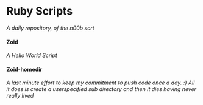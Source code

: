 # Ruby Scripts 

*A daily repository, of the n00b sort*


#### Zoid
*A Hello World Script*

#### Zoid-homedir
*A last minute effort to keep my commitment to push code once a day. :)*
*All it does is create a userspecified sub directory and then it dies having never really lived*


